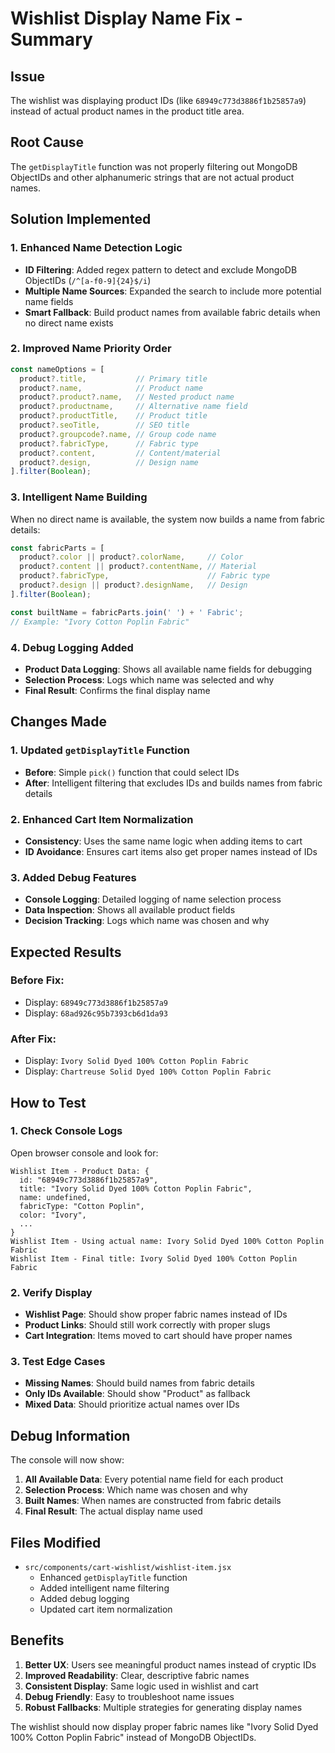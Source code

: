 # Wishlist Display Name Fix - Summary

## Issue
The wishlist was displaying product IDs (like `68949c773d3886f1b25857a9`) instead of actual product names in the product title area.

## Root Cause
The `getDisplayTitle` function was not properly filtering out MongoDB ObjectIDs and other alphanumeric strings that are not actual product names.

## Solution Implemented

### 1. Enhanced Name Detection Logic
- **ID Filtering**: Added regex pattern to detect and exclude MongoDB ObjectIDs (`/^[a-f0-9]{24}$/i`)
- **Multiple Name Sources**: Expanded the search to include more potential name fields
- **Smart Fallback**: Build product names from available fabric details when no direct name exists

### 2. Improved Name Priority Order
```javascript
const nameOptions = [
  product?.title,           // Primary title
  product?.name,            // Product name
  product?.product?.name,   // Nested product name
  product?.productname,     // Alternative name field
  product?.productTitle,    // Product title
  product?.seoTitle,        // SEO title
  product?.groupcode?.name, // Group code name
  product?.fabricType,      // Fabric type
  product?.content,         // Content/material
  product?.design,          // Design name
].filter(Boolean);
```

### 3. Intelligent Name Building
When no direct name is available, the system now builds a name from fabric details:
```javascript
const fabricParts = [
  product?.color || product?.colorName,     // Color
  product?.content || product?.contentName, // Material
  product?.fabricType,                      // Fabric type
  product?.design || product?.designName,   // Design
].filter(Boolean);

const builtName = fabricParts.join(' ') + ' Fabric';
// Example: "Ivory Cotton Poplin Fabric"
```

### 4. Debug Logging Added
- **Product Data Logging**: Shows all available name fields for debugging
- **Selection Process**: Logs which name was selected and why
- **Final Result**: Confirms the final display name

## Changes Made

### 1. Updated `getDisplayTitle` Function
- **Before**: Simple `pick()` function that could select IDs
- **After**: Intelligent filtering that excludes IDs and builds names from fabric details

### 2. Enhanced Cart Item Normalization
- **Consistency**: Uses the same name logic when adding items to cart
- **ID Avoidance**: Ensures cart items also get proper names instead of IDs

### 3. Added Debug Features
- **Console Logging**: Detailed logging of name selection process
- **Data Inspection**: Shows all available product fields
- **Decision Tracking**: Logs which name was chosen and why

## Expected Results

### Before Fix:
- Display: `68949c773d3886f1b25857a9`
- Display: `68ad926c95b7393cb6d1da93`

### After Fix:
- Display: `Ivory Solid Dyed 100% Cotton Poplin Fabric`
- Display: `Chartreuse Solid Dyed 100% Cotton Poplin Fabric`

## How to Test

### 1. Check Console Logs
Open browser console and look for:
```
Wishlist Item - Product Data: {
  id: "68949c773d3886f1b25857a9",
  title: "Ivory Solid Dyed 100% Cotton Poplin Fabric",
  name: undefined,
  fabricType: "Cotton Poplin",
  color: "Ivory",
  ...
}
Wishlist Item - Using actual name: Ivory Solid Dyed 100% Cotton Poplin Fabric
Wishlist Item - Final title: Ivory Solid Dyed 100% Cotton Poplin Fabric
```

### 2. Verify Display
- **Wishlist Page**: Should show proper fabric names instead of IDs
- **Product Links**: Should still work correctly with proper slugs
- **Cart Integration**: Items moved to cart should have proper names

### 3. Test Edge Cases
- **Missing Names**: Should build names from fabric details
- **Only IDs Available**: Should show "Product" as fallback
- **Mixed Data**: Should prioritize actual names over IDs

## Debug Information

The console will now show:
1. **All Available Data**: Every potential name field for each product
2. **Selection Process**: Which name was chosen and why
3. **Built Names**: When names are constructed from fabric details
4. **Final Result**: The actual display name used

## Files Modified

- `src/components/cart-wishlist/wishlist-item.jsx`
  - Enhanced `getDisplayTitle` function
  - Added intelligent name filtering
  - Added debug logging
  - Updated cart item normalization

## Benefits

1. **Better UX**: Users see meaningful product names instead of cryptic IDs
2. **Improved Readability**: Clear, descriptive fabric names
3. **Consistent Display**: Same logic used in wishlist and cart
4. **Debug Friendly**: Easy to troubleshoot name issues
5. **Robust Fallbacks**: Multiple strategies for generating display names

The wishlist should now display proper fabric names like "Ivory Solid Dyed 100% Cotton Poplin Fabric" instead of MongoDB ObjectIDs.

